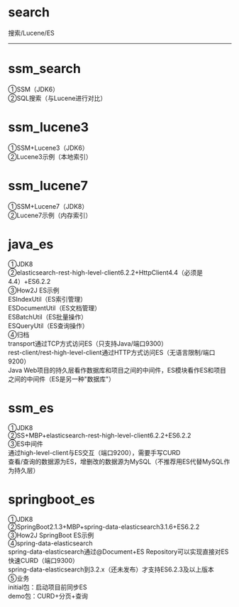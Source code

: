# search
搜索/Lucene/ES<br>

************************************************************************************************************************

# ssm_search
①SSM（JDK6）<br>
②SQL搜索（与Lucene进行对比）<br>

# ssm_lucene3
①SSM+Lucene3（JDK6）<br>
②Lucene3示例（本地索引）<br>

# ssm_lucene7
①SSM+Lucene7（JDK8）<br>
②Lucene7示例（内存索引）<br>

# java_es
①JDK8<br>
②elasticsearch-rest-high-level-client6.2.2+HttpClient4.4（必须是4.4）+ES6.2.2<br>
③How2J ES示例<br>
ESIndexUtil（ES索引管理）<br>
ESDocumentUtil（ES文档管理）<br>
ESBatchUtil（ES批量操作）<br>
ESQueryUtil（ES查询操作）<br>
④归档<br>
transport通过TCP方式访问ES（只支持Java/端口9300）<br>
rest-client/rest-high-level-client通过HTTP方式访问ES（无语言限制/端口9200）<br>
Java Web项目的持久层看作数据库和项目之间的中间件，ES模块看作ES和项目之间的中间件（ES是另一种"数据库"）<br>

# ssm_es
①JDK8<br>
②SS+MBP+elasticsearch-rest-high-level-client6.2.2+ES6.2.2<br>
③ES中间件<br>
通过high-level-client与ES交互（端口9200），需要手写CURD<br>
查看/查询的数据源为ES，增删改的数据源为MySQL（不推荐用ES代替MySQL作为持久层）<br>

# springboot_es
①JDK8<br>
②SpringBoot2.1.3+MBP+spring-data-elasticsearch3.1.6+ES6.2.2<br>
③How2J SpringBoot ES示例<br>
④spring-data-elasticsearch<br>
spring-data-elasticsearch通过@Document+ES Repository可以实现直接对ES快速CURD（端口9300）<br>
spring-data-elasticsearch到3.2.x（还未发布）才支持ES6.2.3及以上版本<br>
⑤业务<br>
initial包：启动项目前同步ES<br>
demo包：CURD+分页+查询<br>